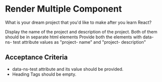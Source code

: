 # Render Multiple Component
What is your dream project that you'd like to make after you learn React?

Display the name of the project and description of the project. Both of them should be in separate html elements
Provide both the elements with data- ns- test attribute values as "project- name" and "project- description"

## Acceptance Criteria
- data-ns-test attribute  and its value should be provided.
- Heading Tags should be empty.

